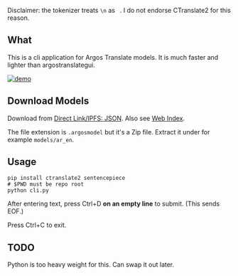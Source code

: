 Disclaimer: the tokenizer treats `\n` as ` `. I do not endorse CTranslate2 for this reason.

## What

This is a cli application for Argos Translate models. It is much faster and lighter than argostranslategui.

[![demo](https://asciinema.org/a/kwYbzYMjZqwPDtHCvRezPcXEb.svg)](https://asciinema.org/a/kwYbzYMjZqwPDtHCvRezPcXEb?autoplay=1)

## Download Models

Download from [Direct Link/IPFS: JSON](https://github.com/argosopentech/argospm-index/blob/main/index.json). Also see [Web Index](https://www.argosopentech.com/argospm/index/).

The file extension is `.argosmodel` but it's a Zip file. Extract it under for example `models/ar_en`.

## Usage

```
pip install ctranslate2 sentencepiece
# $PWD must be repo root
python cli.py
```

After entering text, press Ctrl+D **on an empty line** to submit. (This sends EOF.)

Press Ctrl+C to exit.

## TODO

Python is too heavy weight for this. Can swap it out later.
